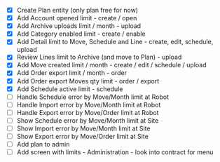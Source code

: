 - [x] Create Plan entity (only plan free for now)
- [x] Add Account opened limit - create / open
- [x] Add Archive uploads limit / month - upload
- [x] Add Category enabled limit - create / enable
- [x] Add Detail limit to Move, Schedule and Line - create, edit, schedule, upload
- [x] Review Lines limit to Archive (and move to Plan) - upload
- [x] Add Move created limit / month - create / edit / schedule / upload
- [x] Add Order export limit / month - order
- [x] Add Order export Moves qty limit - order / export
- [x] Add Schedule active limit - schedule
- [ ] Handle Schedule error by Move/Month limit at Robot
- [ ] Handle Import error by Move/Month limit at Robot
- [ ] Handle Export error by Move/Order limit at Robot
- [ ] Show Schedule error by Move/Month limit at Site
- [ ] Show Import error by Move/Month limit at Site
- [ ] Show Export error by Move/Order limit at Site
- [ ] Add plan to admin
- [ ] Add screen with limits - Administration - look into contract for menu
